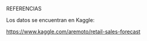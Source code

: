 REFERENCIAS

Los datos se encuentran en Kaggle:

https://www.kaggle.com/aremoto/retail-sales-forecast
